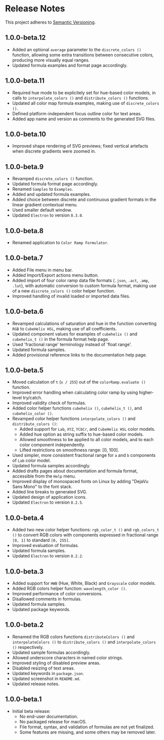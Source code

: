 # Release Notes

This project adheres to [Semantic Versioning](https://semver.org/).

## 1.0.0-beta.12

- Added an optional `average` parameter to the `discrete_colors ()` function, allowing some extra transitions between consecutive colors, producing more visually equal ranges.
- Updated formula examples and format page accordingly.

## 1.0.0-beta.11

- Required hue mode to be explicitely set for hue-based color models, in calls to `interpolate_colors ()` and `distribute_colors ()` functions.
- Updated all color map formula examples, making use of `discrete_colors ()`.
- Defined platform-independent focus outline color for text areas.
- Added app name and version as comments to the generated SVG files.

## 1.0.0-beta.10

- Improved shape rendering of SVG previews; fixed vertical artefacts when discrete gradients were zoomed in.

## 1.0.0-beta.9

- Revamped `discrete_colors ()` function.
- Updated formula format page accordingly.
- Renamed `Samples` to `Examples`.
- Added and updated formula examples.
- Added choice between discrete and continuous gradient formats in the linear gradient contextual menu.
- Used smaller default window.
- Updated `Electron` to version `8.3.0`.

## 1.0.0-beta.8

- Renamed application to `Color Ramp Formulator`.

## 1.0.0-beta.7

- Added File menu in menu bar.
- Added Import/Export actions menu button.
- Added import of four color ramp data file formats (`.json`, `.act`, `.amp`, `.lut`), with automatic conversion to custom formula format, making use of a new `discrete_colors ()` color helper function.
- Improved handling of invalid loaded or imported data files.

## 1.0.0-beta.6

- Revamped calculations of saturation and hue in the function converting `RGB` to `CubeHelix HSL`, making use of all coefficients.
- Updated component values for examples of `cubehelix ()` and `cubehelix_t ()` in the formula format help page.
- Used 'fractional range' terminology instead of 'float range'.
- Updated formula samples.
- Added provisional reference links to the documentation help page.

## 1.0.0-beta.5

- Moved calculation of `t` (`x / 255`) out of the `colorRamp.evaluate ()` function.
- Improved error handling when calculating color ramp by using higher-level try/catch.
- Improved validity check of formulas.
- Added color helper functions `cubehelix ()`, `cubehelix_t ()`, and `cubehelix_color ()`.
- Revamped color helper functions `interpolate_colors ()` and `distribute_colors ()`:
    - Added support for `Lab`, `XYZ`, `YCbCr`, and `CubeHelix HSL` color models.
    - Added hue option as string suffix to hue-based color models.
    - Allowed smoothness to be applied to all color models, and to each color component independently.
    - Lifted restrictions on smoothness range: [0, 100].
- Used simpler, more consistent fractional range for `a` and `b` components of `Lab` color model.
- Updated formula samples accordingly.
- Added drafts pages about documentation and formula format, accessible from the `Help` menu.
- Improved display of monospaced fonts on Linux by adding "DejaVu Sans Mono" to the font stack.
- Added line breaks to generated SVG.
- Updated design of application icons.
- Updated `Electron` to version `8.2.5`.

## 1.0.0-beta.4

- Added two new color helper functions: `rgb_color_t ()` and `rgb_colors_t ()` to convert RGB colors with components expressed in fractional range `[0, 1]` to standard `[0, 255]`.
- Improved evaluation of formulas.
- Updated formula samples.
- Updated `Electron` to version `8.2.2`.

## 1.0.0-beta.3

- Added support for `HWB` (Hue, White, Black) and `Grayscale` color models.
- Added RGB colors helper function: `wavelength_color ()`.
- Improved performance of color conversions.
- Disallowed comments in formulas.
- Updated formula samples.
- Updated package keywords.

## 1.0.0-beta.2

- Renamed the RGB colors functions `distributeColors ()` and `interpolateColors ()` to `distribute_colors ()` and `interpolate_colors ()` respectively.
- Updated sample formulas accordingly.
- Allowed underscore characters in named color strings.
- Improved styling of disabled preview areas.
- Disabled resizing of text areas.
- Updated keywords in `package.json`.
- Updated screenshot in `README.md`.
- Updated release notes.

## 1.0.0-beta.1

- Initial beta release:
    - No end-user documentation.
    - No packaged release for macOS.
    - File format, syntax, and validation of formulas are not yet finalized.
    - Some features are missing, and some others may be removed later.
